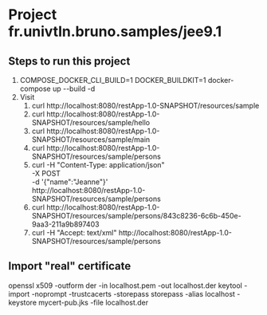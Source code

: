 # Project fr.univtln.bruno.samples/jee9.1

## Steps to run this project

1. COMPOSE_DOCKER_CLI_BUILD=1 DOCKER_BUILDKIT=1  docker-compose  up --build -d
2. Visit 
   1. curl http://localhost:8080/restApp-1.0-SNAPSHOT/resources/sample
   2. curl http://localhost:8080/restApp-1.0-SNAPSHOT/resources/sample/hello
   3. curl http://localhost:8080/restApp-1.0-SNAPSHOT/resources/sample/main
   4. curl http://localhost:8080/restApp-1.0-SNAPSHOT/resources/sample/persons
   5. curl  -H "Content-Type: application/json" \
      -X POST \
      -d '{"name":"Jeanne"}'  \
      http://localhost:8080/restApp-1.0-SNAPSHOT/resources/sample/persons
   6. curl http://localhost:8080/restApp-1.0-SNAPSHOT/resources/sample/persons/843c8236-6c6b-450e-9aa3-211a9b897403
   7. curl -H "Accept: text/xml" http://localhost:8080/restApp-1.0-SNAPSHOT/resources/sample/persons
## Import "real" certificate

  openssl x509 -outform der -in localhost.pem -out localhost.der
  keytool -import -noprompt -trustcacerts -storepass storepass -alias localhost -keystore mycert-pub.jks -file localhost.der

